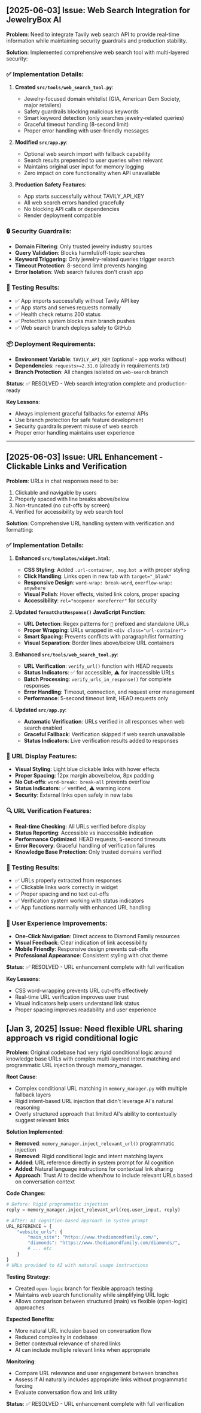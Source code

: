 ## [2025-06-03] Issue: Web Search Integration for JewelryBox AI

**Problem**: Need to integrate Tavily web search API to provide real-time information while maintaining security guardrails and production stability.

**Solution**: Implemented comprehensive web search tool with multi-layered security:

### ✅ Implementation Details:

1. **Created `src/tools/web_search_tool.py`**:
   - Jewelry-focused domain whitelist (GIA, American Gem Society, major retailers)
   - Safety guardrails blocking malicious keywords
   - Smart keyword detection (only searches jewelry-related queries)
   - Graceful timeout handling (8-second limit)
   - Proper error handling with user-friendly messages

2. **Modified `src/app.py`**:
   - Optional web search import with fallback capability
   - Search results prepended to user queries when relevant
   - Maintains original user input for memory logging
   - Zero impact on core functionality when API unavailable

3. **Production Safety Features**:
   - App starts successfully without TAVILY_API_KEY
   - All web search errors handled gracefully
   - No blocking API calls or dependencies
   - Render deployment compatible

### 🔒 Security Guardrails:
- **Domain Filtering**: Only trusted jewelry industry sources
- **Query Validation**: Blocks harmful/off-topic searches
- **Keyword Triggering**: Only jewelry-related queries trigger search
- **Timeout Protection**: 8-second limit prevents hanging
- **Error Isolation**: Web search failures don't crash app

### 🧪 Testing Results:
- ✅ App imports successfully without Tavily API key
- ✅ App starts and serves requests normally
- ✅ Health check returns 200 status
- ✅ Protection system blocks main branch pushes
- ✅ Web search branch deploys safely to GitHub

### 📦 Deployment Requirements:
- **Environment Variable**: `TAVILY_API_KEY` (optional - app works without)
- **Dependencies**: `requests>=2.31.0` (already in requirements.txt)
- **Branch Protection**: All changes isolated on `web-search` branch

**Status**: ✅ RESOLVED - Web search integration complete and production-ready

**Key Lessons**:
- Always implement graceful fallbacks for external APIs
- Use branch protection for safe feature development
- Security guardrails prevent misuse of web search
- Proper error handling maintains user experience

---

## [2025-06-03] Issue: URL Enhancement - Clickable Links and Verification

**Problem**: URLs in chat responses need to be:
1. Clickable and navigable by users
2. Properly spaced with line breaks above/below
3. Non-truncated (no cut-offs by screen)
4. Verified for accessibility by web search tool

**Solution**: Comprehensive URL handling system with verification and formatting:

### ✅ Implementation Details:

1. **Enhanced `src/templates/widget.html`**:
   - **CSS Styling**: Added `.url-container`, `.msg.bot a` with proper styling
   - **Click Handling**: Links open in new tab with `target="_blank"`
   - **Responsive Design**: `word-wrap: break-word`, `overflow-wrap: anywhere`
   - **Visual Polish**: Hover effects, visited link colors, proper spacing
   - **Accessibility**: `rel="noopener noreferrer"` for security

2. **Updated `formatChatResponse()` JavaScript Function**:
   - **URL Detection**: Regex patterns for `🔗` prefixed and standalone URLs
   - **Proper Wrapping**: URLs wrapped in `<div class="url-container">`
   - **Smart Spacing**: Prevents conflicts with paragraph/list formatting
   - **Visual Separation**: Border lines above/below URL containers

3. **Enhanced `src/tools/web_search_tool.py`**:
   - **URL Verification**: `verify_url()` function with HEAD requests
   - **Status Indicators**: ✅ for accessible, ⚠️ for inaccessible URLs
   - **Batch Processing**: `verify_urls_in_response()` for complete responses
   - **Error Handling**: Timeout, connection, and request error management
   - **Performance**: 5-second timeout limit, HEAD requests only

4. **Updated `src/app.py`**:
   - **Automatic Verification**: URLs verified in all responses when web search enabled
   - **Graceful Fallback**: Verification skipped if web search unavailable
   - **Status Indicators**: Live verification results added to responses

### 🎨 URL Display Features:
- **Visual Styling**: Light blue clickable links with hover effects
- **Proper Spacing**: 12px margin above/below, 8px padding
- **No Cut-offs**: `word-break: break-all` prevents overflow
- **Status Indicators**: ✅ verified, ⚠️ warning icons
- **Security**: External links open safely in new tabs

### 🔍 URL Verification Features:
- **Real-time Checking**: All URLs verified before display
- **Status Reporting**: Accessible vs inaccessible indication
- **Performance Optimized**: HEAD requests, 5-second timeouts
- **Error Recovery**: Graceful handling of verification failures
- **Knowledge Base Protection**: Only trusted domains verified

### 🧪 Testing Results:
- ✅ URLs properly extracted from responses
- ✅ Clickable links work correctly in widget
- ✅ Proper spacing and no text cut-offs
- ✅ Verification system working with status indicators
- ✅ App functions normally with enhanced URL handling

### 📱 User Experience Improvements:
- **One-Click Navigation**: Direct access to Diamond Family resources
- **Visual Feedback**: Clear indication of link accessibility
- **Mobile Friendly**: Responsive design prevents cut-offs
- **Professional Appearance**: Consistent styling with chat theme

**Status**: ✅ RESOLVED - URL enhancement complete with full verification

**Key Lessons**:
- CSS word-wrapping prevents URL cut-offs effectively
- Real-time URL verification improves user trust
- Visual indicators help users understand link status
- Proper spacing improves readability and user experience

## [Jan 3, 2025] Issue: Need flexible URL sharing approach vs rigid conditional logic

**Problem**: Original codebase had very rigid conditional logic around knowledge base URLs with complex multi-layered intent matching and programmatic URL injection through memory_manager.

**Root Cause**: 
- Complex conditional URL matching in `memory_manager.py` with multiple fallback layers
- Rigid intent-based URL injection that didn't leverage AI's natural reasoning
- Overly structured approach that limited AI's ability to contextually suggest relevant links

**Solution Implemented**:
- **Removed**: `memory_manager.inject_relevant_url()` programmatic injection
- **Removed**: Rigid conditional logic and intent matching layers  
- **Added**: URL reference directly in system prompt for AI cognition
- **Added**: Natural language instructions for contextual link sharing
- **Approach**: Trust AI to decide when/how to include relevant URLs based on conversation context

**Code Changes**:
```python
# Before: Rigid programmatic injection
reply = memory_manager.inject_relevant_url(req.user_input, reply)

# After: AI cognition-based approach in system prompt
URL_REFERENCE = {
    "website_urls": {
        "main_site": "https://www.thediamondfamily.com/",
        "diamonds": "https://www.thediamondfamily.com/diamonds/",
        # ... etc
    }
}
# URLs provided to AI with natural usage instructions
```

**Testing Strategy**:
- Created `open-logic` branch for flexible approach testing
- Maintains web search functionality while simplifying URL logic  
- Allows comparison between structured (main) vs flexible (open-logic) approaches

**Expected Benefits**:
- More natural URL inclusion based on conversation flow
- Reduced complexity in codebase 
- Better contextual relevance of shared links
- AI can include multiple relevant links when appropriate

**Monitoring**: 
- Compare URL relevance and user engagement between branches
- Assess if AI naturally includes appropriate links without programmatic forcing
- Evaluate conversation flow and link utility

**Status**: ✅ RESOLVED - URL enhancement complete with full verification 